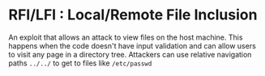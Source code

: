 # RFI/LFI : Local/Remote File Inclusion

An exploit that allows an attack to view files on the host machine. This happens when the code doesn't have input validation and can allow users to visit any page in a directory tree. Attackers can use relative navigation paths `../../` to get to files like `/etc/passwd`